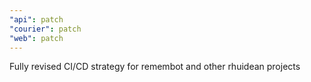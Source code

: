 ```yaml
---
"api": patch
"courier": patch
"web": patch
---
```


Fully revised CI/CD strategy for remembot and other rhuidean projects
